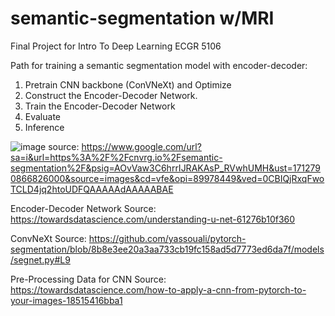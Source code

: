 # semantic-segmentation w/MRI
Final Project for Intro To Deep Learning ECGR 5106

Path for training a semantic segmentation model with encoder-decoder:
1. Pretrain CNN backbone (ConVNeXt) and Optimize
2. Construct the Encoder-Decoder Network.
3. Train the Encoder-Decoder Network
4. Evaluate
5. Inference

![image](https://github.com/Salitre97/semantic-segmentation-MRI/assets/126845001/cc443ac3-e937-4d66-97bc-b243564a4443)
source: https://www.google.com/url?sa=i&url=https%3A%2F%2Fcnvrg.io%2Fsemantic-segmentation%2F&psig=AOvVaw3C6hrrIJRAKAsP_RVwhUMH&ust=1712790866826000&source=images&cd=vfe&opi=89978449&ved=0CBIQjRxqFwoTCLD4jq2htoUDFQAAAAAdAAAAABAE

Encoder-Decoder Network Source:
https://towardsdatascience.com/understanding-u-net-61276b10f360

ConvNeXt Source:
https://github.com/yassouali/pytorch-segmentation/blob/8b8e3ee20a3aa733cb19fc158ad5d7773ed6da7f/models/segnet.py#L9

Pre-Processing Data for CNN Source:
https://towardsdatascience.com/how-to-apply-a-cnn-from-pytorch-to-your-images-18515416bba1

